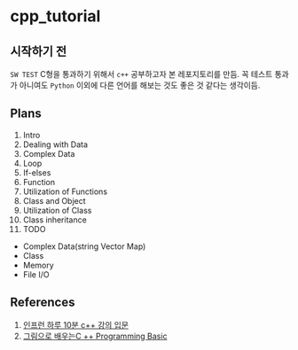 # cpp_tutorial

## 시작하기 전 
`SW TEST` C형을 통과하기 위해서  `c++` 공부하고자 본 레포지토리를 만듬. 
꼭 테스트 통과가 아니여도 `Python` 이외에 다른 언어를 해보는 것도 좋은 것 같다는 생각이듬. 

## Plans 
1. Intro 
2. Dealing with Data
3. Complex Data
4. Loop 
5. If-elses
6. Function 
7. Utilization of Functions
8. Class and Object
9. Utilization of Class
10. Class inheritance 
11. TODO
 - Complex Data(string Vector Map)
 - Class 
 - Memory 
 - File I/O  

##  References
1. [인프런 하루 10분 c++ 강의 입문](https://www.inflearn.com/course/%ED%95%98%EB%A3%A8-10%EB%B6%84-%EC%94%A8%EC%81%A0%EC%81%A0/dashboard)
2. [그림으로 배우는C ++ Programming Basic](https://product.kyobobook.co.kr/detail/S000000555542)


